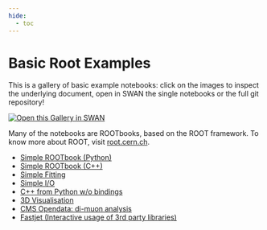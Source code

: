 ```yaml
---
hide:
  - toc
---
```


# Basic Root Examples

This is a gallery of basic example notebooks: click on the images to inspect the underlying document, open in SWAN the single notebooks or the full git repository!

[<img class="open_in_swan" data-path="basic" alt="Open this Gallery in SWAN" src="https://swanserver.web.cern.ch/swanserver/images/badge_swan_white_150.png">][gallery_url]

Many of the notebooks are ROOTbooks, based on the ROOT framework. To know more about ROOT, visit [root.cern.ch](http://root.cern.ch/).

* [Simple ROOTbook (Python)](basic/notebooks/Simple_ROOTbook_py.ipynb)
* [Simple ROOTbook (C++)](basic/notebooks/Simple_ROOTbook_cpp.ipynb)
* [Simple Fitting](basic/notebooks/SimpleFit_py.ipynb)
* [Simple I/O](basic/notebooks/SimpleIO_py.ipynb)
* [C++ from Python w/o bindings](basic/notebooks/CppFromPython_pycpp.ipynb)
* [3D Visualisation](basic/notebooks/Geometry_Visualisation_cpp/Geometry_Visualisation_cpp.ipynb?clone_folder=True)
* [CMS Opendata: di-muon analysis](basic/notebooks/CMSDimuon_py.ipynb)
* [Fastjet (Interactive usage of 3rd party libraries)](basic/notebooks/FastjetInteractive.ipynb)

[gallery_url]:https://cern.ch/swanserver/cgi-bin/go?projurl=https://github.com/dpiparo/swanExamples.git